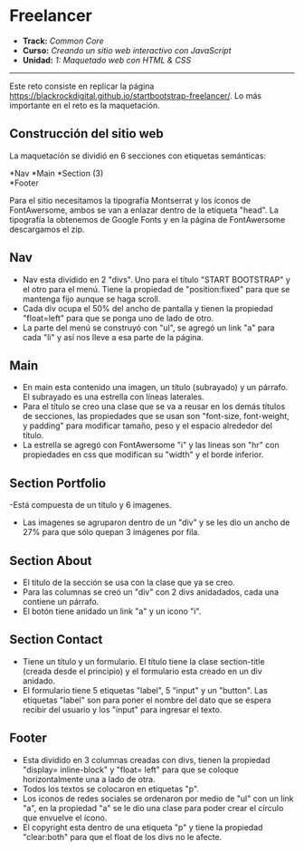 # Freelancer

* **Track:** _Common Core_
* **Curso:** _Creando un sitio web interactivo con JavaScript_
* **Unidad:** _1: Maquetado web con HTML & CSS_

***

Este reto consiste en replicar la página https://blackrockdigital.github.io/startbootstrap-freelancer/.
Lo más importante en el reto es la maquetación.


## Construcción del sitio web

La maquetación se dividió en 6 secciones con etiquetas semánticas:

   *Nav
   *Main
   *Section (3)   
   *Footer

Para el sitio necesitamos la tipografía Montserrat y los íconos de FontAwersome, ambos se van a enlazar dentro de la etiqueta "head". La tipografía la obtenemos de Google Fonts y en la página de FontAwersome descargamos el zip.

## Nav
- Nav esta dividido en 2 "divs". Uno para el título "START BOOTSTRAP" y el otro para el menú. Tiene la propiedad de "position:fixed" para que se mantenga fijo aunque se haga scroll.
- Cada div ocupa el 50% del ancho de pantalla y tienen la propiedad "float=left" para que se ponga uno de lado de otro.
- La parte del menú se construyó con "ul", se agregó un link "a" para cada "li" y así nos lleve a esa parte de la página.

## Main
- En main esta contenido una imagen, un título (subrayado) y un párrafo. El subrayado es una estrella con líneas laterales.
- Para el título se creo una clase que se va a reusar en los demás  títulos de secciones, las propiedades que se usan son "font-size, font-weight, y padding" para modificar tamaño, peso y el espacio alrededor del título.
- La estrella se agregó con FontAwersome "i" y las lineas son "hr" con propiedades en css que modifican su "width" y el borde inferior.

## Section Portfolio
-Está compuesta de un título y 6 imagenes.
- Las imagenes se agruparon dentro de un "div" y se les dio un ancho de 27% para que sólo quepan 3 imágenes por fila.

## Section About
- El título de la sección se usa con la clase que ya se creo.
- Para las columnas se creó un "div" con 2 divs anidadados, cada una contiene un párrafo.
- El botón tiene anidado un link "a" y un icono "i".


## Section Contact
- Tiene un título y un formulario. El título tiene la clase section-title (creada desde el principio) y el formulario esta creado en un div anidado.
- El formulario tiene 5 etiquetas "label", 5 "input" y un "button". Las etiquetas "label" son para poner el nombre del dato que se espera recibir del usuario y los "input" para ingresar el texto.


## Footer
- Esta dividido en 3 columnas creadas con divs, tienen la propiedad "display= inline-block" y "float= left" para que se coloque horizontalmente una a lado de otra.
- Todos los textos se colocaron en etiquetas "p".
- Los iconos de redes sociales se ordenaron por medio de "ul" con un link "a", en la propiedad "a" se le dio una clase para poder crear el círculo que envuelve el ícono.
- El copyright esta dentro de una etiqueta "p" y tiene la propiedad "clear:both" para que el float de los divs no le afecte.
